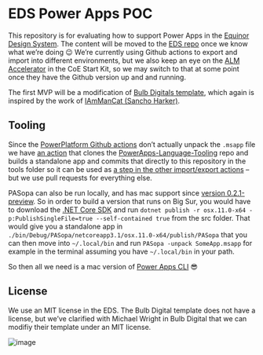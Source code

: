 # EDS Power Apps POC

This repository is for evaluating how to support Power Apps in the [Equinor Design System](https://eds.equinor.com). The content will be moved to the [EDS repo](https://github.com/equinor/design-system) once we know what we’re doing 😉 We’re currently using Github actions to export and import into different environments, but we also keep an eye on the [ALM Accelerator](https://github.com/microsoft/coe-starter-kit) in the CoE Start Kit, so we may switch to that at some point once they have the Github version up and and running.

The first MVP will be a modification of [Bulb Digitals template](https://www.bulb.digital/blog/simplify-your-powerapps-branding-with-a-theme-template), which again is inspired by the work of [IAmManCat (Sancho Harker)](https://github.com/iAmManCat).

## Tooling

Since the [PowerPlatform Github actions](https://github.com/microsoft/powerplatform-actions) don’t actually unpack the `.msapp` file we have [an action](https://github.com/equinor/eds-powerapps-poc/blob/main/.github/workflows/build-pasopa.yaml) that clones the [PowerApps-Language-Tooling](https://github.com/microsoft/PowerApps-Language-Tooling) repo and builds a standalone app and commits that directly to this repository in the tools folder so it can be used as [a step in the other import/export actions](https://github.com/equinor/eds-powerapps-poc/blob/main/.github/workflows/export.yaml#L51-L56) – but we use pull requests for everything else. 

PASopa can also be run locally, and has mac support since [version 0.2.1-preview](https://github.com/microsoft/PowerApps-Language-Tooling/releases). So in order to build a version that runs on Big Sur, you would have to download the [.NET Core SDK](https://dotnet.microsoft.com/download/dotnet/3.1) and run `dotnet publish -r osx.11.0-x64 -p:PublishSingleFile=true --self-contained true` from the src folder. That would give you a standalone app in `./bin/Debug/PASopa/netcoreapp3.1/osx.11.0-x64/publish/PASopa` that you can then move into `~/.local/bin` and run `PASopa -unpack SomeApp.msapp` for example in the terminal assuming you have `~/.local/bin` in your path. 

So then all we need is a mac version of [Power Apps CLI](https://docs.microsoft.com/en-us/powerapps/developer/data-platform/powerapps-cli) 😎

## License

We use an MIT license in the EDS. The Bulb Digital template does not have a license, but we’ve clarified with Michael Wright in Bulb Digital that we can modifiy their template under an MIT license.

![image](https://user-images.githubusercontent.com/2081882/116526023-71782180-a8d9-11eb-9f39-51b5f9546034.png)
